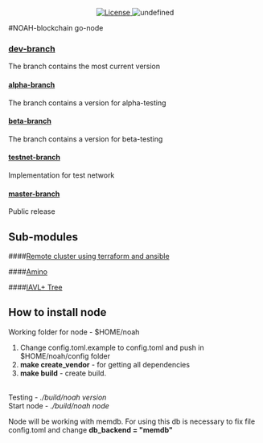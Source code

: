 <p align="center" style="text-align: center;">
    <a href="https://github.com/noah-blockchain/noah-go-node/blob/master/LICENSE">
        <img src="https://img.shields.io/packagist/l/doctrine/orm.svg" alt="License">
    </a>
    <img alt="undefined" src="https://img.shields.io/github/last-commit/noah-blockchain/noah-go-node.svg">
</p>

#NOAH-blockchain go-node

### [dev-branch](https://github.com/noah-blockchain/noah-go-node/tree/dev)
The branch contains the most current version

#### [alpha-branch](https://github.com/noah-blockchain/noah-go-node/tree/alpha)
The branch contains a version for alpha-testing

#### [beta-branch](https://github.com/noah-blockchain/noah-go-node/tree/beta)
The branch contains a version for beta-testing

#### [testnet-branch](https://github.com/noah-blockchain/noah-go-node/tree/testnet)
Implementation for test network

#### [master-branch](https://github.com/noah-blockchain/noah-go-node/tree/master)
Public release

## Sub-modules

####[Remote cluster using terraform and ansible](https://github.com/tendermint/tendermint/blob/master/docs/networks/terraform-and-ansible.md)

####[Amino](https://github.com/tendermint/go-amino)

####[IAVL+ Tree](https://github.com/tendermint/iavl)

## How to install node
Working folder for node - $HOME/noah
1) Change config.toml.example to config.toml and push in $HOME/noah/config folder
2) **make create_vendor** - for getting all dependencies
3) **make build** - create build.

<br>Testing - _./build/noah version_
<br>Start node - _./build/noah node_ 

Node will be working with memdb.
For using this db is necessary to fix file config.toml and change **db_backend = "memdb"**